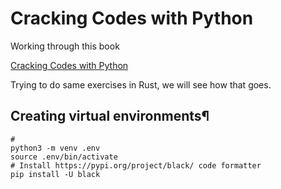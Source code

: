 # Cracking Codes with Python

Working through this book

[Cracking Codes with Python](https://inventwithpython.com/cracking)

Trying to do same exercises in Rust, we will see how that goes.

## Creating virtual environments¶

``` shell
#
python3 -m venv .env
source .env/bin/activate
# Install https://pypi.org/project/black/ code formatter
pip install -U black
```
